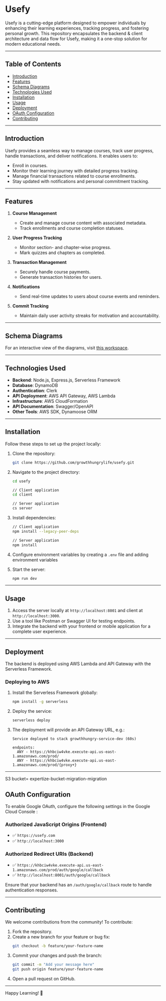 # Usefy

Usefy is a cutting-edge platform designed to empower individuals by enhancing their learning experiences, tracking progress, and fostering personal growth. This repository encapsulates the backend & client architecture and data flow for Usefy, making it a one-stop solution for modern educational needs.

---

## Table of Contents

- [Introduction](#introduction)
- [Features](#features)
- [Schema Diagrams](#schema-diagrams)
- [Technologies Used](#technologies-used)
- [Installation](#installation)
- [Usage](#usage)
- [Deployment](#deployment)
- [OAuth Configuration](#oauth-configuration)
- [Contributing](#contributing)

---

## Introduction

Usefy provides a seamless way to manage courses, track user progress, handle transactions, and deliver notifications. It enables users to:

- Enroll in courses.
- Monitor their learning journey with detailed progress tracking.
- Manage financial transactions related to course enrollments.
- Stay updated with notifications and personal commitment tracking.

---

## Features

1. **Course Management**

   - Create and manage course content with associated metadata.
   - Track enrollments and course completion statuses.

2. **User Progress Tracking**

   - Monitor section- and chapter-wise progress.
   - Mark quizzes and chapters as completed.

3. **Transaction Management**

   - Securely handle course payments.
   - Generate transaction histories for users.

4. **Notifications**

   - Send real-time updates to users about course events and reminders.

5. **Commit Tracking**
   - Maintain daily user activity streaks for motivation and accountability.

---

## Schema Diagrams

For an interactive view of the diagrams, visit [this workspace](https://app.eraser.io/workspace/cdYkToriyno1VkoxYAop?origin=share).

---

## Technologies Used

- **Backend**: Node.js, Express.js, Serverless Framework
- **Database**: DynamoDB
- **Authentication**: Clerk
- **API Deployment**: AWS API Gateway, AWS Lambda
- **Infrastructure**: AWS CloudFormation
- **API Documentation**: Swagger/OpenAPI
- **Other Tools**: AWS SDK, Dynamoose ORM

---

## Installation

Follow these steps to set up the project locally:

1. Clone the repository:

   ```bash
   git clone https://github.com/growthhungrylife/usefy.git
   ```

2. Navigate to the project directory:

   ```bash
   cd usefy

   // Client application
   cd client

   // Server application
   cs server
   ```

3. Install dependencies:

   ```bash
   // Client application
   npm install --legacy-peer-deps

   // Server application
   npm install
   ```

4. Configure environment variables by creating a `.env` file and adding environment variables

5. Start the server:
   ```bash
   npm run dev
   ```

---

## Usage

1. Access the server locally at `http://localhost:8001` and client at `http://localhost:3000`.
2. Use a tool like Postman or Swagger UI for testing endpoints.
3. Integrate the backend with your frontend or mobile application for a complete user experience.

---

## Deployment

The backend is deployed using AWS Lambda and API Gateway with the Serverless Framework.

### Deploying to AWS

1. Install the Serverless Framework globally:
   ```bash
   npm install -g serverless
   ```
2. Deploy the service:
   ```bash
   serverless deploy
   ```
3. The deployment will provide an API Gateway URL, e.g.:

   ```
   Service deployed to stack growthhungry-service-dev (60s)

   endpoints:
     ANY - https://khbciw4vke.execute-api.us-east-1.amazonaws.com/prod/
     ANY - https://khbciw4vke.execute-api.us-east-1.amazonaws.com/prod/{proxy+}
   ```

---

S3 bucket= expertize-bucket-migration-migration

## OAuth Configuration

To enable Google OAuth, configure the following settings in the Google Cloud Console :

### **Authorized JavaScript Origins (Frontend)**

- ✅ `https://usefy.com`
- ✅ `http://localhost:3000`

### **Authorized Redirect URIs (Backend)**

- ✅ `https://khbciw4vke.execute-api.us-east-1.amazonaws.com/prod/auth/google/callback`
- ✅ `http://localhost:8001/auth/google/callback`

Ensure that your backend has an `/auth/google/callback` route to handle authentication responses.

---

## Contributing

We welcome contributions from the community! To contribute:

1. Fork the repository.
2. Create a new branch for your feature or bug fix:
   ```bash
   git checkout -b feature/your-feature-name
   ```
3. Commit your changes and push the branch:
   ```bash
   git commit -m "Add your message here"
   git push origin feature/your-feature-name
   ```
4. Open a pull request on GitHub.

---

Happy Learning! 🚀
